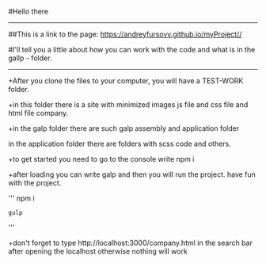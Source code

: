 #Hello there
___
##This is a link to the page: <a href="https://andreyfursovv.github.io/myProject/">https://andreyfursovv.github.io/myProject//<a>
    
#I'll tell you a little about how you can work with the code and what is in the gallp - folder.
___
+After you clone the files to your computer, you will have a TEST-WORK folder.
    
+in this folder there is a site with minimized images js file and css file and html file company.
    
+in the galp folder there are such galp assembly and application folder
    
in the application folder there are folders with scss code and others.
    
+to get started you need to go to the console write npm i
    
+after loading you can write galp and then you will run the project. have fun with the project.

'''
    npm i

    gulp
'''

+don't forget to type http://localhost:3000/company.html in the search bar after opening the localhost
otherwise nothing will work
